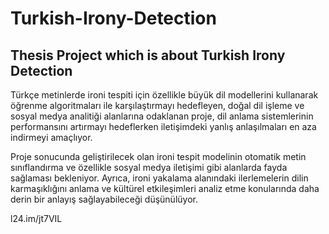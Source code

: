 # Turkish-Irony-Detection
## Thesis Project which is about Turkish Irony Detection
Türkçe metinlerde ironi tespiti için özellikle büyük dil modellerini kullanarak öğrenme algoritmaları ile karşılaştırmayı hedefleyen, doğal dil işleme ve sosyal medya analitiği alanlarına odaklanan proje, dil anlama sistemlerinin performansını artırmayı hedeflerken iletişimdeki yanlış anlaşılmaları en aza indirmeyi amaçlıyor.

Proje sonucunda geliştirilecek olan ironi tespit modelinin otomatik metin sınıflandırma ve özellikle sosyal medya iletişimi gibi alanlarda fayda sağlaması bekleniyor. Ayrıca, ironi yakalama alanındaki ilerlemelerin dilin karmaşıklığını anlama ve kültürel etkileşimleri analiz etme konularında daha derin bir anlayış sağlayabileceği düşünülüyor.

l24.im/jt7VIL

